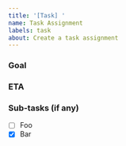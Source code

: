 ```yaml
---
title: '[Task] '
name: Task Assignment
labels: task
about: Create a task assignment
---
```


### Goal

<!-- what will be achieved after the task has been finished -->

### ETA

<!-- yyyy-mm-dd -->

### Sub-tasks (if any)

- [ ] Foo
- [x] Bar
